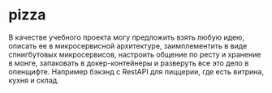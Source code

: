 # pizza
В качестве учебного проекта могу предложить взять любую идею, описать ее в микросервисной архитектуре, заимплементить в виде спнигбутовых микросервисов, настроить общение по ресту и хранение в монге, запаковать в докер-контейнеры и разверуть все это дело в опенщифте.  Например бэкэнд с RestAPI для пиццерии, где есть витрина, кухня и склад.
